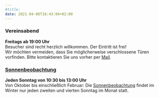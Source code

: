 ```yaml
---
#title:
date: 2021-04-06T16:43:04+02:00
---
```

### Vereinsabend

**Freitags ab 19:00 Uhr**  
Besucher sind recht herzlich willkommen. Der Eintritt ist frei!  
Wir möchten vermeiden, dass Sie möglicherweise verschlossene Türen vorfinden. Bitte kontaktieren Sie uns vorher per [Mail](/kontakt).

### [Sonnenbeobachtung](/ueber-uns/sonnenbeobachtung)

**Jeden Sonntag von 10:30 bis 13:00 Uhr**  
Von Oktober bis einschließlich Februar: Die [Sonnenbeobachtung](/ueber-uns/sonnenbeobachtung) findet im Winter nur jeden zweiten und vierten Sonntag im Monat statt.